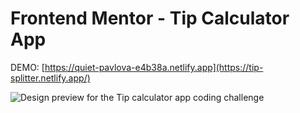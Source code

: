# Frontend Mentor - Tip Calculator App

DEMO: [https://quiet-pavlova-e4b38a.netlify.app](https://tip-splitter.netlify.app/)

![Design preview for the Tip calculator app coding challenge](./design/desktop-preview.jpg)
